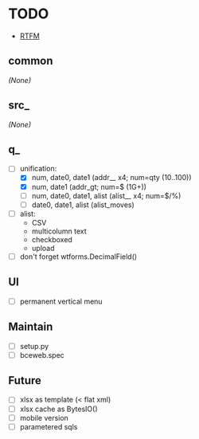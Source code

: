 # TODO

- [RTFM](https://jinja.palletsprojects.com/en/3.0.x/templates/)

## common
*(None)*

## src_
*(None)*

## q_
- [ ] unification:
  - [x] num, date0, date1 (addr_*_* x4; num=qty (10..100))
  - [x] num, date1 (addr_gt; num=$ (1G+))
  - [ ] num, date0, date1, alist (alist_*_* x4; num=$/%)
  - [ ] date0, date1, alist (alist_moves)
- [ ] alist:
  - CSV
  - multicolumn text
  - checkboxed
  - upload
- [ ] don't forget wtforms.DecimalField()

## UI
- [ ] permanent vertical menu

## Maintain
- [ ] setup.py
- [ ] bceweb.spec

## Future
- [ ] xlsx as template (&lt; flat xml)
- [ ] xlsx cache as BytesIO()
- [ ] mobile version
- [ ] parametered sqls
